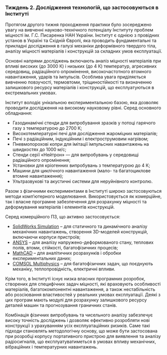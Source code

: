 ### Тиждень 2. Дослідження технологій, що застосовуються в Інституті

Протягом другого тижня проходження практики було зосереджено увагу на вивченні науково-технічного потенціалу Інституту проблем міцності ім. Г.С. Писаренка НАН України. Інститут є однією з провідних установ в Україні та Східній Європі, яка проводить фундаментальні та прикладні дослідження в галузі механіки деформівного твердого тіла, аналізу міцності матеріалів і конструкцій за складних умов експлуатації.

Основні напрями досліджень включають аналіз міцності матеріалів при впливі високих (до 3000 К) і низьких (до 4 К) температур, агресивних середовищ, радіаційного опромінення, високочастотного втомного навантаження, ударів та імпульсів. Особлива увага приділяється вивченню повзучості, термовтоми, тріщиностійкості та визначенню залишкового ресурсу матеріалів і конструкцій, що експлуатуються в екстремальних умовах.

Інститут володіє унікальною експериментальною базою, яка дозволяє проводити дослідження на високому науковому рівні. Серед основного обладнання:

* Газодинамічні стенди для випробування зразків у потоці гарячого газу з температурою до 2700 К;
* Високотемпературні печі для дослідження жароміцних матеріалів;
* Печі з радіаційним, індукційним і електрострумовим нагрівом;
* Пневмопорохові копри для імітації імпульсних навантажень на швидкостях до 1000 м/с;
* Стенди серії «Нейтрон» — для випробувань у середовищі радіаційного опромінення;
* Установки для кріогенних випробувань з температурою до 4 К;
* Машини для циклічного навантаження (мало- та багатоциклове втомне навантаження);
* Ультразвукові та акустичні системи для неруйнівного контролю.

Разом з фізичними експериментами в Інституті широко застосовуються методи комп’ютерного моделювання. Використовується як комерційне, так і власне програмне забезпечення для розрахунку міцності та деформування матеріалів і елементів конструкцій.

Серед комерційного ПЗ, що активно застосовується:

* [SolidWorks Simulation](https://www.solidworks.com/product/solidworks-simulation) – для статичного та динамічного аналізу механічних навантажень, створення 3D-моделей конструкцій, включаючи корпуси пристроїв;
* [ANSYS](https://www.ansys.com/) – для аналізу напружено-деформованого стану, теплових полів, втоми, стійкості, багатофізичних процесів;
* [MathCAD](https://mathcad.com.ua/) – для аналітичних розрахунків і обробки експериментальних даних;
* [COMSOL Multiphysics](https://www.comsol.com/) – для багатофізичних задач, що поєднують механіку, теплопровідність, електричні впливи.

Крім того, в Інституті існує низка власних програмних розробок, створених для специфічних задач міцності, які враховують особливості матеріалів, багатокомпонентні навантаження, а також нестабільність або розсіювання властивостей у реальних умовах експлуатації. Деякі з цих програм мають модулі для розрахунку залишкового ресурсу деталей машин та прогнозування граничних станів.

Комбінація фізичних випробувань та чисельного аналізу забезпечує високу точність досліджень і дозволяє ефективно розробляти нові конструкції з урахуванням усіх експлуатаційних ризиків. Саме такі підходи становлять методологічну основу, що може бути застосована при розробці корпусу портативного пристрою для виявлення та аналізу радіосигналів, що експлуатуватиметься в умовах впливу механічних, вібраційних і температурних навантажень.
